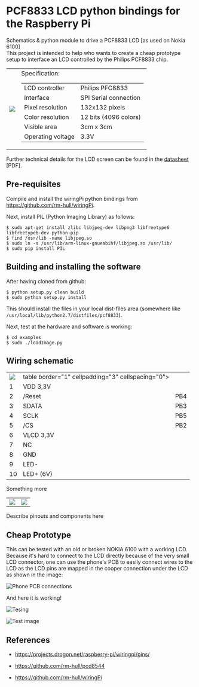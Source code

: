 PCF8833 LCD python bindings for the Raspberry Pi
=======

Schematics &amp; python module to drive a PCF8833 LCD [as used on Nokia 6100] <br/>
This project is intended to help who wants to create a cheap prototype setup to interface an LCD controlled by the Philips PCF8833 chip.

<table>
  <tr>
    <td>
      <img src="https://raw.github.com/engpedrorafael/pcf8833/master/doc/images/LCD6100.jpg"/>
    </td>
    <td>
      Specification:
<table>
<tr><td>LCD controller</td><td>Philips PFC8833</td></tr>
<tr><td>Interface</td><td>SPI Serial connection</td></tr>
<tr><td>Pixel resolution</td><td>132x132 pixels</td></tr>
<tr><td>Color resolution</td><td>12 bits (4096 colors)</td></tr>
<tr><td>Visible area</td><td>3cm x 3cm</td></tr>
<tr><td>Operating voltage</td><td>3.3V</td></tr>
</table>
    </td>
  </tr>
</table>

Further technical details for the LCD screen can be found in the 
[datasheet](https://raw.github.com/engpedrorafael/pcf8833/master/doc/PCF8833.pdf) [PDF].

Pre-requisites
--------------
Compile and install the wiringPi python bindings from https://github.com/rm-hull/wiringPi. 

Next, install PIL (Python Imaging Library) as follows:

    $ sudo apt-get install zlibc libjpeg-dev libpng3 libfreetype6 libfreetype6-dev python-pip
    $ find /usr/lib -name libjpeg.so
    $ sudo ln -s /usr/lib/arm-linux-gnueabihf/libjpeg.so /usr/lib/
    $ sudo pip install PIL

Building and installing the software
------------------------------------
After having cloned from github:

    $ python setup.py clean build
    $ sudo python setup.py install

This should install the files in your local dist-files area (somewhere
like `/usr/local/lib/python2.7/distfiles/pcf8833`).

Next, test at the hardware and software is working:

    $ cd examples
    $ sudo ./loadImage.py

Wiring schematic
----------------
<table>
  <tr>
    <td>
      <img src="https://raw.github.com/engpedrorafael/pcf8833/master/doc/images/lcdpinout.jpg"/>
    </td>
    <td>
      table border="1" cellpadding="3" cellspacing="0">
<tr>
<td>1</td>
<td>VDD 3,3V</td>
<td> </td>
</tr>
<tr>
<td>2</td>
<td>/Reset</td>
<td>PB4</td>
</tr>
<tr>
<td>3</td>
<td>SDATA</td>
<td>PB3</td>
</tr>
<tr>
<td>4</td>
<td>SCLK</td>
<td>PB5</td>
</tr>
<tr>
<td>5</td>
<td>/CS</td>
<td>PB2</td>
</tr>
<tr>
<td>6</td>
<td>VLCD 3,3V</td>
<td> </td>
</tr>
<tr>
<td>7</td>
<td>NC</td>
<td> </td>
</tr>
<tr>
<td>8</td>
<td>GND</td>
<td> </td>
</tr>
<tr>
<td>9</td>
<td>LED-</td>
<td> </td>
</tr>
<tr>
<td>10</td>
<td>LED+ (6V)</td>
<td> </td>
</tr>
</table>
    </td>
  </tr>
</table>
Something more
<table>
  <tr>
    <td>
      <img src="https://raw.github.com/engpedrorafael/pcf8833/master/doc/images/GPIOs.png"/>
    </td>
    <td>
      <img src="https://raw.github.com/engpedrorafael/pcf8833/master/doc/images/shematics.png"/>
    </td>
  </tr>
</table>
Describe pinouts and components here

Cheap Prototype
-----------------
This can be tested with an old or broken NOKIA 6100 with a working LCD. Because it's hard to connect to the LCD directly because of the very small LCD connector, one can use the phone's PCB to easily connect wires to the LCD as the LCD pins are mapped in the cooper connection under the LCD as shown in the image:

![Phone PCB connections](https://raw.github.com/engpedrorafael/pcf8833/master/doc/images/phonePCB.jpg)

And here it is working!

![Tesing](https://raw.github.com/engpedrorafael/pcf8833/master/doc/images/prototype.jpg)

![Test image](https://raw.github.com/engpedrorafael/pcf8833/master/doc/images/testImage.jpg)



References
----------
* https://projects.drogon.net/raspberry-pi/wiringpi/pins/

* https://github.com/rm-hull/pcd8544

* https://github.com/rm-hull/wiringPi
